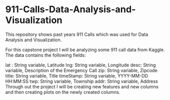 # 911-Calls-Data-Analysis-and-Visualization
This repository shows past years 911 Calls which was used for Data Analysis and Visualization.

For this capstone project I will be analyzing some 911 call data from Kaggle. The data contains the following fields:

lat : String variable, Latitude
lng: String variable, Longitude
desc: String variable, Description of the Emergency Call
zip: String variable, Zipcode
title: String variable, Title
timeStamp: String variable, YYYY-MM-DD HH:MM:SS
twp: String variable, Township
addr: String variable, Address
Through out the project I will be creating new features and new columns and then creating plots on the newly created columns. 
